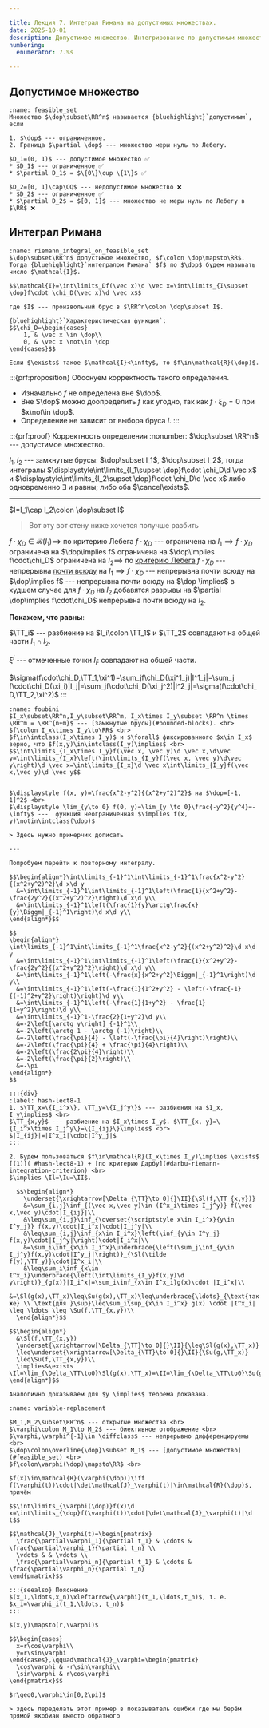 ```yaml
---

title: Лекция 7. Интеграл Римана на допустимых множествах.
date: 2025-10-01
description: Допустимое множество. Интегрирование по допустимым множествам и корректность такого определения. Теорема Фубини. Теорема о замене переменных в кратном интеграле. 
numbering:
  enumerator: 7.%s

---
```


## Допустимое множество

```{prf:definition} Допустимое множество
:name: feasible_set
Множество $\dop\subset\RR^n$ называется {bluehighlight}`допустимым`, если 

1. $\dop$ --- ограниченное.
2. Граница $\partial \dop$ --- множество меры нуль по Лебегу.
```

```{prf:example}
$D_1=(0, 1)$ --- допустимое множество ✅
* $D_1$ --- ограниченное ✅
* $\partial D_1$ = $\{0\}\cup \{1\}$ ✅
```

```{prf:example}
$D_2=[0, 1]\cap\QQ$ --- недопустимое множество ❌
* $D_2$ --- ограниченное ✅
* $\partial D_2$ = $[0, 1]$ --- множество не меры нуль по Лебегу в $\RR$ ❌
```

## Интеграл Римана

```{prf:definition}
:name: riemann_integral_on_feasible_set
$\dop\subset\RR^n$ допустимое множество, $f\colon \dop\mapsto\RR$. Тогда {bluehighlight}`интегралом Римана` $f$ по $\dop$ будем называть число $\mathcal{I}$.

$$\mathcal{I}=\int\limits_Df(\vec x)\d \vec x=\int\limits_{I\supset \dop}f\cdot \chi_D(\vec x)\d \vec x$$

где $I$ --- произвольный брус в $\RR^n\colon \dop\subset I$.

{bluehighlight}`Характеристическая функция`:
$$\chi_D=\begin{cases}
    1, & \vec x \in \dop\\
    0, & \vec x \not\in \dop
\end{cases}$$

Если $\exists$ такое $\mathcal{I}<\infty$, то $f\in\mathcal{R}(\dop)$.
```

:::{prf:proposition}
Обоснуем корректность такого определения.
* Изначально $f$ не определена вне $\dop$.
* Вне $\dop$ можно доопределить $f$ как угодно, так как $f\cdot\xi_D=0$ при $x\not\in \dop$.
* Определение не зависит от выбора бруса $I$.
:::

:::{prf:proof} Корректность определения
:nonumber:
$\dop\subset \RR^n$ --- допустимое множество.

$I_1, I_2$ --- замкнутые брусы: $\dop\subset I_1$, $\dop\subset I_2$, тогда интегралы $\displaystyle\int\limits_{I_1\supset \dop}f\cdot \chi_D\d \vec x$ и $\displaystyle\int\limits_{I_2\supset \dop}f\cdot \chi_D\d \vec x$ либо одновременно $\exists$ и равны; либо оба $\cancel\exists$.

---

$I=I_1\cap I_2\colon \dop\subset I$

> Вот эту вот стену ниже хочется получше разбить

$f\cdot\chi_D\in\mathcal{R}(I_1)\implies$ по критерию Лебега $f\cdot\chi_D$ --- ограничена на $I_1\implies f\cdot\chi_D$ ограничена на $\dop\implies f$ ограничена на $\dop\implies f\cdot\chi_D$ ограничена на $I_2\implies$ по [критерию Лебега](#Lebegue-criterion) $f\cdot\chi_D$ --- непрерывна [почти всюду](#almost_everywhere) на $I_1\implies f\cdot\chi_D$ --- непрерывна почти всюду на $\dop\implies f$ --- непрерывна почти всюду на $\dop \implies$ в худшем случае для $f\cdot\chi_D$ на $I_2$ добавятся разрывы на $\partial \dop\implies f\cdot\chi_D$ непрерывна почти всюду на $I_2$.

**Покажем, что равны**:

$\TT_i$ --- разбиение на $I_i\colon \TT_1$ и $\TT_2$ совпадают на общей части $I_1\cap I_2$.

$\xi^i$ --- отмеченные точки $I_i\colon$ совпадают на общей части.

$\sigma(f\cdot\chi_D,\TT_1,\xi^1)=\sum_jf\chi_D(\xi^1_j)|I^1_j|=\sum_j f\cdot\chi_D(\xi_i)|I_j|=\sum_jf\cdot\chi_D(\xi_j^2)|I^2_j|=\sigma(f\cdot\chi_D,\TT_2,\xi^2)$
:::

```{prf:theorem} Фубини
:name: foubini
$I_x\subset\RR^n,I_y\subset\RR^m, I_x\times I_y\subset \RR^n \times \RR^m = \RR^{n+m}$ --- [замкнутые брусы](#bounded-blocks). <br>
$f\colon I_x\times I_y\to\RR$ <br>
$f\in\intclass(I_x\times I_y)$ и $\forall$ фиксированного $x\in I_x$ верно, что $f(x,y)\in\intclass(I_y)\implies$ <br>
$$\int\limits_{I_x\times I_y}f(\vec x, \vec y)\d \vec x,\d\vec y=\int\limits_{I_x}\left(\int\limits_{I_y}f(\vec x, \vec y)\d\vec y\right)\d \vec x=\int\limits_{I_x}\d \vec x\int\limits_{I_y}f(\vec x,\vec y)\d \vec y$$
```

```{prf:example} Функция, к которой теорема Фубини не применима

$\displaystyle f(x, y)=\frac{x^2-y^2}{(x^2+y^2)^2}$ на $\dop=[-1, 1]^2$ <br>
$\displaystyle \lim_{y\to 0} f(0, y)=\lim_{y \to 0}\frac{-y^2}{y^4}=-\infty$ ---  функция неограниченная $\implies f(x, y)\notin\intclass(\dop)$

> Здесь нужно примерчик дописать

---

Попробуем перейти к повторному интегралу.

$$\begin{align*}\int\limits_{-1}^1\int\limits_{-1}^1\frac{x^2-y^2}{(x^2+y^2)^2}\d x\d y
  &=\int\limits_{-1}^1\int\limits_{-1}^1\left(\frac{1}{x^2+y^2}-\frac{2y^2}{(x^2+y^2)^2}\right)\d x\d y\\
  &=\int\limits_{-1}^1\left(\frac{1}{y}\arctg\frac{x}{y}\Biggm|_{-1}^1\right)\d x\d y\\
\end{align*}$$

$$
\begin{align*}
\int\limits_{-1}^1\int\limits_{-1}^1\frac{x^2-y^2}{(x^2+y^2)^2}\d x\d y
  &=\int\limits_{-1}^1\int\limits_{-1}^1\left(\frac{1}{x^2+y^2}-\frac{2y^2}{(x^2+y^2)^2}\right)\d x\d y\\
  &=\int\limits_{-1}^1\left(-\frac{x}{x^2+y^2}\Biggm|_{-1}^1\right)\d y\\
  &=\int\limits_{-1}^1\left(-\frac{1}{1^2+y^2} - \left(-\frac{-1}{(-1)^2+y^2}\right)\right)\d y\\
  &=\int\limits_{-1}^1\left(-\frac{1}{1+y^2} - \frac{1}{1+y^2}\right)\d y\\
  &=\int\limits_{-1}^1-\frac{2}{1+y^2}\d y\\
  &=-2\left[\arctg y\right]_{-1}^1\\
  &=-2\left(\arctg 1 - \arctg (-1)\right)\\
  &=-2\left(\frac{\pi}{4} - \left(-\frac{\pi}{4}\right)\right)\\
  &=-2\left(\frac{\pi}{4} + \frac{\pi}{4}\right)\\
  &=-2\left(\frac{2\pi}{4}\right)\\
  &=-2\left(\frac{\pi}{2}\right)\\
  &=-\pi
\end{align*}
$$

```

```{prf:proof}
:::{div}
:label: hash-lect8-1
1. $\TT_x=\{I_i^x\}, \TT_y=\{I_j^y\}$ --- разбиения на $I_x, I_y\implies$ <br>
$\TT_{x,y}$ --- разбиение на $I_x\times I_y$. $\TT_{x, y}=\{I_i^x\times I_j^y\}=\{I_{ij}\}\implies$ <br>
$|I_{ij}|=|I^x_i|\cdot|I^y_j|$
:::

2. Будем пользоваться $f\in\mathcal{R}(I_x\times I_y)\implies \exists$ [(1)]( #hash-lect8-1) + [по критерию Дарбу](#darbu-riemann-integration-criterion) <br>
$\implies \Il=\Iu=\II$.

  $$\begin{align*}
    \underset{\xrightarrow[\Delta_{\TT}\to 0]{}\II}{\Sl(f,\TT_{x,y})}
    &=\sum_{i,j}\inf_{(\vec x,\vec y)\in (I^x_i\times I_j^y)} f(\vec x,\vec y)\cdot|I_{ij}|\\
    &\leq\sum_{i,j}\inf_{\overset{\scriptstyle x\in I_i^x}{y\in I^y_j}} f(x,y)\cdot|I_i^x|\cdot|I_j^y|\\
    &\leq\sum_{i,j}\inf_{x\in I_i^x}\left(\inf_{y\in I^y_j} f(x,y)\cdot|I_j^y|\right)\cdot|I_i^x|\\
    &=\sum_i\inf_{x\in I_i^x}\underbrace{\left(\sum_j\inf_{y\in I_j^y}f(x,y)\cdot|I^y_j|\right)}_{\Sl(\tilde f(y),\TT_y)}\cdot|I^x_i|\\
    &\leq\sum_i\inf_{x\in I^x_i}\underbrace{\left(\int\limits_{I_y}f(x,y)\d y\right)}_{g(x)}|I_i^x|=\sum_i\inf_{x\in I^x_i}g(x)\cdot |I_i^x|\\
    &=\Sl(g(x),\TT_x)\leq\Su(g(x),\TT_x)\leq\underbrace{\ldots}_{\text{так же} \\ \text{для }\sup}\leq\sum_i\sup_{x\in I_i^x} g(x) \cdot |I^x_i| \leq \ldots \leq \Su(f,\TT_{x,y})\\
  \end{align*}$$

$$\begin{align*}
  &\Sl(f,\TT_{x,y})
  \underset{\xrightarrow[\Delta_{\TT}\to 0]{}\II}{\leq\Sl(g(x),\TT_x)}
  \leq\underset{\xrightarrow[\Delta_{\TT}\to 0]{}\II}{\Su(g,\TT_x)}
  \leq\Su(f,\TT_{x,y})\\
  \implies&\exists \Il=\lim_{\Delta_\TT\to0}\Sl(g(x),\TT_x)=\II=\lim_{\Delta_\TT\to0}\Su(g(x),\TT_x)=\Iu
\end{align*}$$

Аналогично доказываем для $y \implies$ теорема доказана.
```

```{prf:theorem} Замена переменных в критерии интегрирования
:name: variable-replacement

$M_1,M_2\subset\RR^n$ --- открытые множества <br>
$\varphi\colon M_1\to M_2$ --- биективное отображение <br>
$\varphi,\varphi^{-1}\in \diffclass$ --- непрерывно дифференцируемы <br>
$\dop\colon\overline{\dop}\subset M_1$ --- [допустимое множество](#feasible_set) <br>
$f\colon\varphi(\dop)\mapsto\RR$ <br>

$f(x)\in\mathcal{R}(\varphi(\dop))\iff f(\varphi(t))\cdot|\det\mathcal{J}_\varphi(t)|\in\mathcal{R}(\dop)$, причём 

$$\int\limits_{\varphi(\dop)}f(x)\d x=\int\limits_{\dop}f(\varphi(t))\cdot|\det\mathcal{J}_\varphi(t)|\d t$$

$$\mathcal{J}_\varphi(t)=\begin{pmatrix}
  \frac{\partial\varphi_1}{\partial t_1} & \cdots & \frac{\partial\varphi_1}{\partial t_n} \\
  \vdots & & \vdots \\
  \frac{\partial\varphi_n}{\partial t_1} & \cdots & \frac{\partial\varphi_n}{\partial t_n}
\end{pmatrix}$$

:::{seealso} Пояснение
$(x_1,\ldots,x_n)\xleftarrow{\varphi}(t_1,\ldots,t_n)$, т. е. $x_i=\varphi_i(t_1,\ldots, t_n)$
:::
```

```{prf:example}
$(x,y)\mapsto(r,\varphi)$

$$\begin{cases}
  x=r\cos\varphi\\
  y=r\sin\varphi
\end{cases},\qquad\mathcal{J}_\varphi=\begin{pmatrix}
  \cos\varphi & -r\sin\varphi\\
  \sin\varphi & r\cos\varphi
\end{pmatrix}$$

$r\geq0,\varphi\in[0,2\pi)$

> здесь переделать этот пример в показыватель ошибки где мы берём прямой якобиан вместо обратного
```